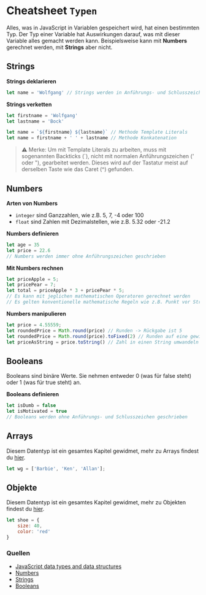 # Cheatsheet `Typen`
Alles, was in JavaScript in Variablen gespeichert wird, hat einen bestimmten Typ. Der Typ einer Variable hat Auswirkungen darauf, was mit dieser Variable alles gemacht werden kann. Beispielsweise kann mit **Numbers** gerechnet werden, mit **Strings** aber nicht. 

## Strings

**Strings deklarieren**

```javascript
let name = 'Wolfgang' // Strings werden in Anführungs- und Schlusszeichen geschrieben
```
**Strings verketten**

```javascript
let firstname = 'Wolfgang'
let lastname = 'Bock'

let name = `${firstname} ${lastname}` // Methode Template Literals
let name = firstname + ' ' + lastname // Methode Konkatenation
```
> ⚠️ Merke: Um mit Template Literals zu arbeiten, muss mit sogenannten Backticks (`), nicht mit normalen Anführungszeichen (' oder "), gearbeitet werden. Dieses wird auf der Tastatur meist auf derselben Taste wie das Caret (^) gefunden. 

## Numbers

**Arten von Numbers**
- `integer` sind Ganzzahlen, wie z.B. 5, 7, -4 oder 100
- `float` sind Zahlen mit Dezimalstellen, wie z.B. 5.32 oder -21.2

**Numbers definieren**

```javascript
let age = 35
let price = 22.6
// Numbers werden immer ohne Anführungszeichen geschrieben
```

**Mit Numbers rechnen**

```javascript
let priceApple = 5;
let pricePear = 7;
let total = priceApple * 3 + pricePear * 5; 
// Es kann mit jeglichen mathematischen Operatoren gerechnet werden
// Es gelten konventionelle mathematische Regeln wie z.B. Punkt vor Strich
```

**Numbers manipulieren**

```javascript
let price = 4.55559;
let roundedPrice = Math.round(price) // Runden -> Rückgabe ist 5
let roundedPrice = Math.round(price).toFixed(2) // Runden auf eine gewisse Anzahl Stellen -> Rückgabe ist 4.56
let priceAsString = price.toString() // Zahl in einen String umwandeln -> Rückgabe ist '4.55559'
```

## Booleans
Booleans sind binäre Werte. Sie nehmen entweder 0 (was für false steht) oder 1 (was für true steht) an.

**Booleans definieren**

```javascript
let isDumb = false
let isMotivated = true 
// Booleans werden ohne Anführungs- und Schlusszeichen geschrieben
```

## Arrays
Diesem Datentyp ist ein gesamtes Kapitel gewidmet, mehr zu Arrays findest du [hier](09-arrays.md).
```javascript
let wg = ['Barbie', 'Ken', 'Allan'];
```

## Objekte
Diesem Datentyp ist ein gesamtes Kapitel gewidmet, mehr zu Objekten findest du [hier](11-objekte.md).
```javascript
let shoe = {
    size: 40,
    color: 'red'
}
```

### Quellen
- [JavaScript data types and data structures](https://developer.mozilla.org/en-US/docs/Web/JavaScript/Data_structures)
- [Numbers](https://developer.mozilla.org/en-US/docs/Web/JavaScript/Reference/Global_Objects/Number?retiredLocale=de)
- [Strings](https://developer.mozilla.org/en-US/docs/Web/JavaScript/Reference/Global_Objects/String)
- [Booleans](https://developer.mozilla.org/en-US/docs/Web/JavaScript/Reference/Global_Objects/Boolean?retiredLocale=de)
